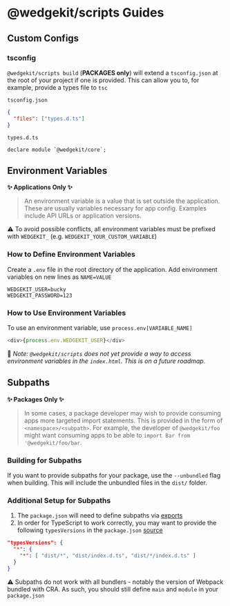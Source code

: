 # @wedgekit/scripts Guides

## Custom Configs

### tsconfig

`@wedgekit/scripts build` (**PACKAGES only**) will extend a `tsconfig.json` at the root of your project if one is provided. This can allow you to, for example, provide a types file to `tsc`

`tsconfig.json`

```json
{
  "files": ["types.d.ts"]
}
```

`types.d.ts`

```
declare module `@wedgekit/core`;
```

## Environment Variables

**✨️ Applications Only ✨**

> An environment variable is a value that is set outside the application. These are usually variables necessary for app config. Examples include API URLs or application versions.

⚠️ To avoid possible conflicts, all environment variables must be prefixed with `WEDGEKIT_` (e.g. `WEDGEKIT_YOUR_CUSTOM_VARIABLE`)

### How to Define Environment Variables

Create a `.env` file in the root directory of the application. Add environment variables on new lines as `NAME=VALUE`

```
WEDGEKIT_USER=bucky
WEDGEKIT_PASSWORD=123
```

### How to Use Environment Variables

To use an environment variable, use `process.env[VARIABLE_NAME]`

```typescript jsx
<div>{process.env.WEDGEKIT_USER}</div>
```

🚧 _Note: `@wedgekit/scripts` does not yet provide a way to access environment variables in the `index.html`. This is on a future roadmap._

## Subpaths

**✨️ Packages Only ✨**

> In some cases, a package developer may wish to provide consuming apps more targeted import statements. This is provided in the form of `<namespace>/<subpath>`. For example, the developer of `@wedgekit/foo` might want consuming apps to be able to `import Bar from '@wedgekit/foo/bar`.

### Building for Subpaths

If you want to provide subpaths for your package, use the `--unbundled` flag when building. This will include the unbundled files in the `dist/` folder.

### Additional Setup for Subpaths

1. The `package.json` will need to define subpaths via [exports](https://nodejs.org/api/packages.html#packages_subpath_exports)
2. In order for TypeScript to work correctly, you may want to provide the following `typesVersions` in the `package.json` [source](https://github.com/microsoft/TypeScript/issues/33079#issuecomment-872431024)

```json
"typesVersions": {
  "*": {
    "*": [ "dist/*", "dist/index.d.ts", "dist/*/index.d.ts" ]
  }
}
```

⚠️ Subpaths do not work with all bundlers - notably the version of Webpack bundled with CRA. As such, you should still define `main` and `module` in your `package.json`

